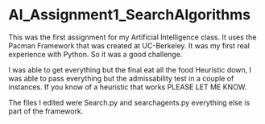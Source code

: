 # AI_Assignment1_SearchAlgorithms

This was the first assignment for my Artificial Intelligence class. It uses the Pacman Framework that was created at UC-Berkeley.
It was my first real experience with Python. So it was a good challenge. 

I was able to get everything but the final eat all the food Heuristic down, I was able to pass everything but the admissability
test in a couple of instances. If you know of a heuristic that works PLEASE LET ME KNOW.

The files I edited were Search.py and searchagents.py everything else is part of the framework.

